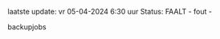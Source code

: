 laatste update: 
vr 05-04-2024  6:30   uur 
Status: FAALT - fout - 
<div class="service R">backupjobs</div>